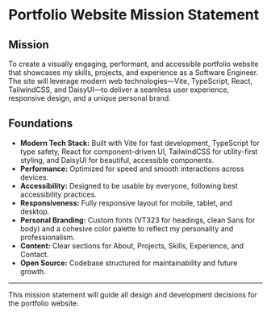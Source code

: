 # Portfolio Website Mission Statement

## Mission

To create a visually engaging, performant, and accessible portfolio website that showcases my skills, projects, and experience as a Software Engineer. The site will leverage modern web technologies—Vite, TypeScript, React, TailwindCSS, and DaisyUI—to deliver a seamless user experience, responsive design, and a unique personal brand.

## Foundations

- **Modern Tech Stack:** Built with Vite for fast development, TypeScript for type safety, React for component-driven UI, TailwindCSS for utility-first styling, and DaisyUI for beautiful, accessible components.
- **Performance:** Optimized for speed and smooth interactions across devices.
- **Accessibility:** Designed to be usable by everyone, following best accessibility practices.
- **Responsiveness:** Fully responsive layout for mobile, tablet, and desktop.
- **Personal Branding:** Custom fonts (VT323 for headings, clean Sans for body) and a cohesive color palette to reflect my personality and professionalism.
- **Content:** Clear sections for About, Projects, Skills, Experience, and Contact.
- **Open Source:** Codebase structured for maintainability and future growth.

---

This mission statement will guide all design and development decisions for the portfolio website.
